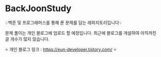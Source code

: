 # BackJoonStudy
💡백준 및 프로그래머스를 통해 푼 문제를 담는 레파지토리입니다💡

문제 풀이는 개인 블로그에 업로드 할 예정입니다.
최근에 블로그를 개설하여 아직까진 글 개수가 많지 않습니다.

⭐ 개인 블로그 링크 : https://eun-developer.tistory.com/
⭐ 
